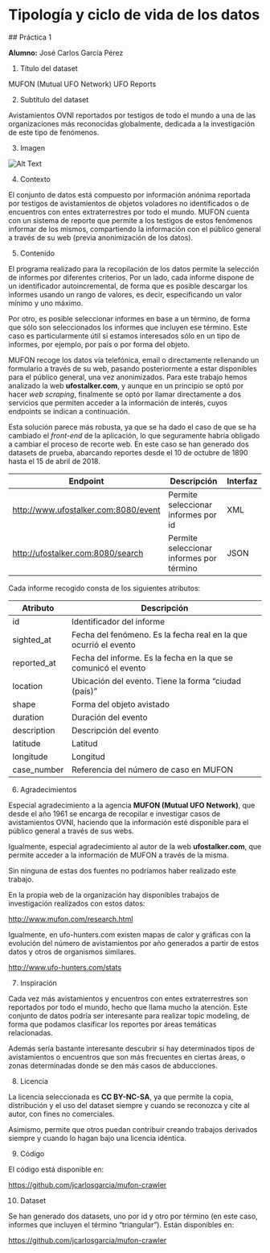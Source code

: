 # Tipología y ciclo de vida de los datos

## Práctica 1

**Alumno:** José Carlos García Pérez

1. Título del dataset

MUFON (Mutual UFO Network) UFO Reports

2. Subtítulo del dataset

Avistamientos OVNI reportados por testigos de todo el mundo a una de las organizaciones más reconocidas globalmente, dedicada a la investigación de este tipo de fenómenos.

3. Imagen

![Alt Text](https://github.com/jcarlosgarcia/mufon-crawler/blob/master/ufo.jpg?raw=true)

4. Contexto

El conjunto de datos está compuesto por información anónima reportada por testigos de avistamientos de objetos voladores no identificados o de encuentros con entes extraterrestres por todo el mundo. MUFON cuenta con un sistema de reporte que permite a los testigos de estos fenómenos informar de los mismos, compartiendo la información con el público general a través de su web (previa anonimización de los datos).

5. Contenido

El programa realizado para la recopilación de los datos permite la selección de informes por diferentes criterios.
Por un lado, cada informe dispone de un identificador autoincremental, de forma que es posible descargar los informes usando un rango de valores, es decir, especificando un valor mínimo y uno máximo.

Por otro, es posible seleccionar informes en base a un término, de forma que sólo son seleccionados los informes que incluyen ese término. Este caso es particularmente útil si estamos interesados sólo en un tipo de informes, por ejemplo, por país o por forma del objeto.

MUFON recoge los datos vía telefónica, email o directamente rellenando un formulario a través de su web, pasando posteriormente a estar disponibles para el público general, una vez anonimizados. Para este trabajo hemos analizado la web **ufostalker.com**, y aunque en un principio se optó por hacer *web scraping*, finalmente se optó por llamar directamente a dos servicios que permiten acceder a la información de interés, cuyos endpoints se indican a continuación.

Esta solución parece más robusta, ya que se ha dado el caso de que se ha cambiado el *front-end* de la aplicación, lo que seguramente habría obligado a cambiar el proceso de recorte web.
En este caso se han generado dos datasets de prueba, abarcando reportes desde el 10 de octubre de 1890 hasta el 15 de abril de 2018.

Endpoint     | Descripción   | Interfaz
------------ | ------------- | ---------
http://www.ufostalker.com:8080/event | Permite seleccionar informes por id | XML
http://ufostalker.com:8080/search | Permite seleccionar informes por término | JSON

Cada informe recogido consta de los siguientes atributos:

Atributo | Descripción
-------- | -----------
id | Identificador del informe
sighted_at | Fecha del fenómeno. Es la fecha real en la que ocurrió el evento
reported_at | Fecha del informe. Es la fecha en la que se comunicó el evento
location | Ubicación del evento. Tiene la forma “ciudad (país)”
shape | Forma del objeto avistado
duration | Duración del evento
description | Descripción del evento
latitude | Latitud
longitude | Longitud
case_number | Referencia del número de caso en MUFON

6. Agradecimientos

Especial agradecimiento a la agencia **MUFON (Mutual UFO Network)**, que desde el año 1961 se encarga de recopilar e investigar casos de avistamientos OVNI, haciendo que la información esté disponible para el público general a través de sus webs.

Igualmente, especial agradecimiento al autor de la web **ufostalker.com**, que permite acceder a la información de MUFON a través de la misma.

Sin ninguna de estas dos fuentes no podríamos haber realizado este trabajo.

En la propia web de la organización hay disponibles trabajos de investigación realizados con estos datos:

http://www.mufon.com/research.html

Igualmente, en ufo-hunters.com existen mapas de calor y gráficas con la evolución del número de avistamientos por año generados a partir de estos datos y otros de organismos similares.

http://www.ufo-hunters.com/stats

7. Inspiración

Cada vez más avistamientos y encuentros con entes extraterrestres son reportados por todo el mundo, hecho que llama mucho la atención. Este conjunto de datos podría ser interesante para realizar topic modeling, de forma que podamos clasificar los reportes por áreas temáticas relacionadas.

Además sería bastante interesante descubrir si hay determinados tipos de avistamientos o encuentros que son más frecuentes en ciertas áreas, o zonas determinadas donde se den más casos de abducciones.

8. Licencia

La licencia seleccionada es **CC BY-NC-SA**, ya que permite la copia, distribución y el uso del dataset siempre y cuando se reconozca y cite al autor, con fines no comerciales.

Asimismo, permite que otros puedan contribuir creando trabajos derivados siempre y cuando lo hagan bajo una licencia idéntica.

9. Código

El código está disponible en:

https://github.com/jcarlosgarcia/mufon-crawler

10. Dataset

Se han generado dos datasets, uno por id y otro por término (en este caso, informes que incluyen el término “triangular”). Están disponibles en:

https://github.com/jcarlosgarcia/mufon-crawler
